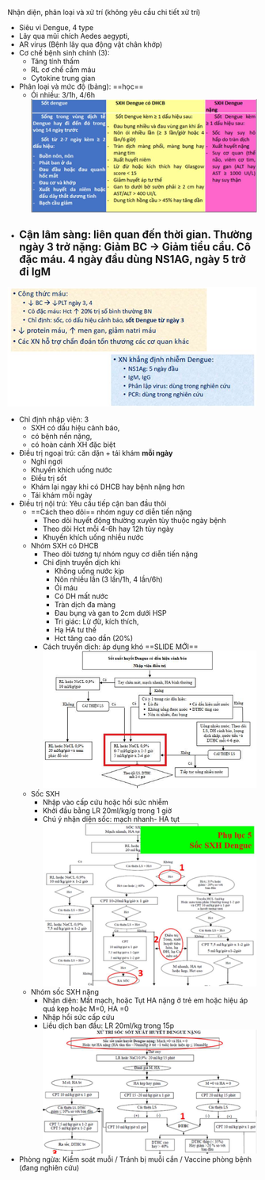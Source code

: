 Nhận diện, phân loại và xử trí (không yêu cầu chi tiết xử trí)
- Siêu vi Dengue, 4 type
- Lây qua mũi chích Aedes aegypti,
- AR virus (Bệnh lây qua động vật chân khớp)
- Cơ chế bệnh sinh chính (3): 
	- Tăng tính thấm
	- RL cơ chế cầm máu
	- Cytokine trung gian
- Phân loại và mức độ (bảng): ==học==
	- Ói nhiều: 3/1h, 4/6h
![Sốt xuất huyết Dengue-1687333076688.jpeg](../../../../../200%20Files/image/image/S%E1%BB%91t%20xu%E1%BA%A5t%20huy%E1%BA%BFt%20Dengue-1687333076688.jpeg)
- Cận lâm sàng: liên quan đến thời gian. Thường ngày 3 trở nặng: Giảm BC -> Giảm tiểu cầu. Cô đặc máu. 4 ngày đầu dùng NS1AG, ngày 5 trở đi IgM
	- 
![Sốt xuất huyết Dengue-1687333082732.jpeg](../../../../../200%20Files/image/image/S%E1%BB%91t%20xu%E1%BA%A5t%20huy%E1%BA%BFt%20Dengue-1687333082732.jpeg)
- Chỉ định nhập viện: 3
	- SXH có dấu hiệu cảnh báo, 
	- có bệnh nền nặng, 
	- có hoàn cảnh XH đặc biệt
- Điều trị ngoại trú: căn dặn + tái khám **mỗi ngày**
	- Nghỉ ngơi
	- Khuyến khích uống nước
	- Điều trị sốt
	- Khám lại ngay khi có DHCB hay bệnh nặng hơn
	- Tái khám mỗi ngày
- Điều trị nội trú: Yêu cầu tiếp cận ban đầu thôi
	- ==Cách theo dõi== nhóm nguy cơ diễn tiến nặng
		- Theo dõi huyết động thường xuyên tùy thuộc ngày bệnh
		- Theo dõi Hct mỗi 4-6h hay 12h tùy ngày
		- Khuyến khích uống nhiều nước
	- Nhóm SXH có DHCB
		- Theo dõi tương tự nhóm nguy cơ diễn tiến nặng
		- Chỉ định truyền dịch khi
			- Không uống nước kịp
			- Nôn nhiều lần (3 lần/1h, 4 lần/6h)
			- Ói máu
			- Có DH mất nước
			- Tràn dịch đa màng
			- Đau bụng và gan to 2cm dưới HSP
			- Tri giác: Lừ đừ, kích thích,
			- Hạ HA tư thế
			- Hct tăng cao dần (20%)
		- Cách truyền dịch: áp dụng khó ==SLIDE MỚI==
			![Sốt xuất huyết Dengue-1687333173648.jpeg](../../../../../200%20Files/image/image/S%E1%BB%91t%20xu%E1%BA%A5t%20huy%E1%BA%BFt%20Dengue-1687333173648.jpeg)
	- Sốc SXH
		- Nhập vào cấp cứu hoặc hồi sức nhiễm
		- Khởi đầu bằng LR 20ml/kg/g trong 1 giờ
		- Chú ý nhận diện sốc: mạch nhanh- HA tụt
			![Sốt xuất huyết Dengue-1687333196063.jpeg](../../../../../200%20Files/image/image/S%E1%BB%91t%20xu%E1%BA%A5t%20huy%E1%BA%BFt%20Dengue-1687333196063.jpeg)
	- Nhóm sốc SXH nặng
		- Nhận diện: Mất mạch, hoặc Tụt HA nặng ở trẻ em hoặc hiệu áp quá kẹp hoặc M=0, HA =0
		- Nhập hồi sức cấp cứu
		- Liều dịch ban đầu: LR 20ml/kg trong 15p
			![Sốt xuất huyết Dengue-1687333216923.jpeg](../../../../../200%20Files/image/image/S%E1%BB%91t%20xu%E1%BA%A5t%20huy%E1%BA%BFt%20Dengue-1687333216923.jpeg)
- Phòng ngừa: Kiểm soát muỗi / Tránh bị muỗi cắn / Vaccine phòng bệnh (đang nghiên cứu)